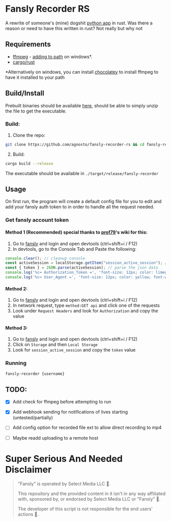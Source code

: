 # Fansly Recorder RS

A rewrite of someone's (mine) dogshit [python app](https://github.com/agnosto/fansly-recorder) in rust.
Was there a reason or need to have this written in rust? Not really but why not

## Requirements

- [ffmpeg](https://ffmpeg.org/) - [adding to path](https://phoenixnap.com/kb/ffmpeg-windows) on windows*.
- [cargo/rust](https://rustup.rs/)

*Alternatively on windows, you can install [chocolatey](https://chocolatey.org/install) to install ffmpeg to have it installed to your path

## Build/Install 

Prebuilt binaries should be available [here](https://github.com/agnosto/fansly-recorder-rs/releases), should be able to simply unzip the file to get the executable.

### Build:

1. Clone the repo:

```bash
git clone https://github.com/agnosto/fansly-recorder-rs && cd fansly-recorder-rs
```

2. Build: 

```bash
cargo build --release
```

The executable should be available in `./target/release/fansly-recorder`


## Usage

On first run, the program will create a default config file for you to edit and add your fansly auth token to in order to handle all the request needed.


### Get fansly account token

#### Method 1 (Recommended) special thanks to [prof79](https://github.com/prof79/)'s wiki for this:
1. Go to [fansly](https://fansly.com) and login and open devtools (ctrl+shift+i / F12)
2. In devtools, go to the Console Tab and Paste the following: 
```javascript
console.clear(); // cleanup console
const activeSession = localStorage.getItem("session_active_session"); // get required key
const { token } = JSON.parse(activeSession); // parse the json data
console.log('%c➡️ Authorization_Token =', 'font-size: 12px; color: limegreen; font-weight: bold;', token); // show token
console.log('%c➡️ User_Agent =', 'font-size: 12px; color: yellow; font-weight: bold;', navigator.userAgent); // show user-agent
```

#### Method 2:
1. Go to [fansly](https://fansly.com) and login and open devtools (ctrl+shift+i / F12)
2. In network request, type `method:GET api` and click one of the requests
3. Look under `Request Headers` and look for `Authorization` and copy the value

#### Method 3:
1. Go to [fansly](https://fansly.com) and login and open devtools (ctrl+shift+i / F12)
2. Click on `Storage` and then `Local Storage`
3. Look for `session_active_session` and copy the `token` value


### Running 

```bash
fansly-recorder {username}
```

## TODO:

- [x] Add check for ffmpeg before attempting to run 
- [x] Add webhook sending for notifications of lives starting (untested/partially)
- [ ] Add config option for recorded file ext to allow direct recording to mp4
- [ ] Maybe readd uploading to a remote host


# Super Serious And Needed Disclaimer

> "Fansly" is operated by Select Media LLC 👺.
>
> This repository and the provided content in it isn't in any way affiliated with, sponsored by, or endorsed by Select Media LLC or "Fansly" 👺.
>
> The developer of this script is not responsible for the end users' actions 👺.
